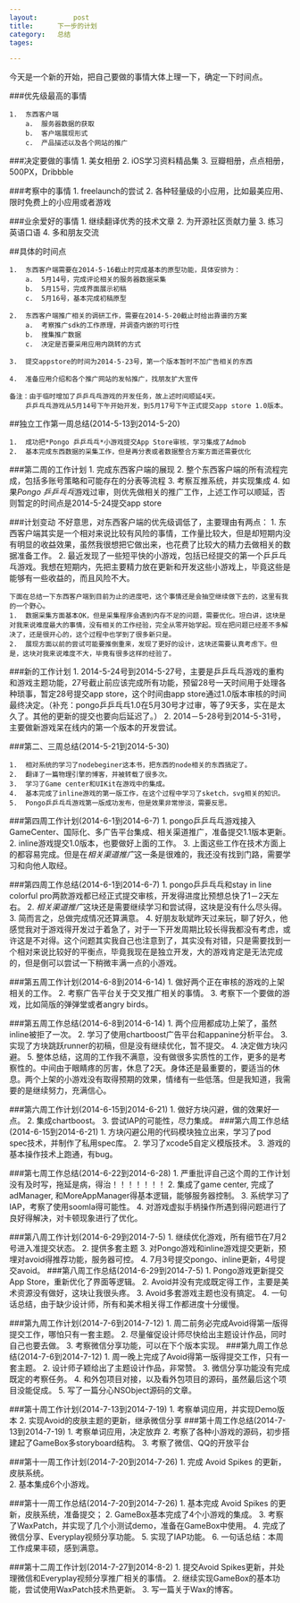 ```yaml
---
layout: 		post
title:		下一步的计划
category:	总结
tages:		

---
```


今天是一个新的开始，把自己要做的事情大体上理一下，确定一下时间点。

###优先级最高的事情

	1.	东西客户端
		a.	服务器数据的获取
		b.	客户端展现形式
		c.	产品描述以及各个网站的推广
	

###决定要做的事情
	1.	美女相册
	2.	iOS学习资料精品集
	3.	豆瓣相册，点点相册，500PX，Dribbble


###考察中的事情
	1.	freelaunch的尝试
	2.	各种轻量级的小应用，比如最美应用、限时免费上的小应用或者游戏


###业余爱好的事情
	1.	继续翻译优秀的技术文章
	2.	为开源社区贡献力量
	3.	练习英语口语
	4.	多和朋友交流


##具体的时间点

	1.	东西客户端需要在2014-5-16截止时完成基本的原型功能，具体安排为：
		a.	5月14号，完成评论相关的服务器数据采集
		b.	5月15号，完成界面展示初稿
		c.	5月16号，基本完成初稿原型
		
	2.	东西客户端推广相关的调研工作，需要在2014-5-20截止时给出靠谱的方案
		a.	考察推广sdk的工作原理，并调查内嵌的可行性
		b.	搜集推广数据
		c.	决定是否要采用应用内跳转的方式
	
	3.	提交appstore的时间为2014-5-23号，第一个版本暂时不加广告相关的东西
	
	4.	准备应用介绍和各个推广网站的发帖推广，找朋友扩大宣传
	
	备注：由于临时增加了乒乒乓乓游戏的开发任务，故上述时间顺延4天。
		乒乒乓乓游戏从5月14号下午开始开发，到5月17号下午正式提交app store 1.0版本。		

	
##独立工作第一周总结(2014-5-13到2014-5-20)
	
	1.	成功把*Pongo 乒乒乓乓*小游戏提交App Store审核，学习集成了Admob
	2.	基本完成东西数据的采集工作，但是再分表或者数据整合方案方面还需要优化

###第二周的工作计划
	1.	完成东西客户端的展现
	2.	整个东西客户端的所有流程完成，包括多账号策略和可能存在的分表等流程
	3.	考察互推系统，并实现集成
	4.	如果*Pongo 乒乒乓乓*游戏过审，则优先做相关的推广工作，上述工作可以顺延，否则暂定的时间点是2014-5-24提交app store


###计划变动
	不好意思，对东西客户端的优先级调低了，主要理由有两点：
	1.	东西客户端其实是一个相对来说比较有风险的事情，工作量比较大，但是却短期内没有明显的收益效果，虽然我很想把它做出来，也花费了比较大的精力去做相关的数据准备工作。
	2.	最近发现了一些短平快的小游戏，包括已经提交的第一个乒乒乓乓游戏。我想在短期内，先把主要精力放在更新和开发这些小游戏上，毕竟这些是能够有一些收益的，而且风险不大。
	
	下面在总结一下东西客户端到目前为止的进度吧，这个事情还是会抽空继续做下去的，这里有我的一个野心。
	1.	数据采集方面基本OK，但是采集程序会遇到内存不足的问题，需要优化。坦白讲，这块是对我来说难度最大的事情，没有相关的工作经验，完全从零开始学起。现在把问题已经差不多解决了，还是很开心的，这个过程中也学到了很多新只是。
	2.	展现方面以前的尝试可能要推倒重来，发现了更好的设计，这块还需要认真考虑下。但是，这块对我来说难度不大，毕竟有很多这样的经验了。

###新的工作计划
	1.	2014-5-24号到2014-5-27号，主要是乒乒乓乓游戏的重构和游戏主题功能，27号截止前应该完成所有功能，预留28号一天时间用于处理各种琐事，暂定28号提交app store，这个时间由app store通过1.0版本审核的时间最终决定。（补充：pongo乒乒乓乓1.0在5月30号才过审，等了9天多，实在是太久了。其他的更新的提交也要向后延迟了。）
	2.	2014－5-28号到2014-5-31号，主要做新游戏呆在线内的第一个版本的开发尝试。
	
###第二、三周总结(2014-5-21到2014-5-30)
	
	1.	相对系统的学习了nodebeginer这本书，把东西的node相关的东西搞定了。
	2.	翻译了一篇物理引擎的博客，并被转载了很多次。
	3.	学习了Game center和UIKit在游戏中的集成。
	4.	基本完成了inline游戏的第一版工作，在这个过程中学习了sketch，svg相关的知识。
	5.	Pongo乒乒乓乓游戏第一版成功发布，但是效果非常惨淡，需要反思。
	

###第四周工作计划(2014-6-1到2014-6-7)
	1.	pongo乒乒乓乓游戏接入GameCenter、国际化、多广告平台集成、相关渠道推广，准备提交1.1版本更新。
	2.	inline游戏提交1.0版本，也要做好上面的工作。	3.	上面这些工作在技术方面上的都容易完成。但是在*相关渠道推广*这一条是很难的，我还没有找到门路，需要学习和向他人取经。

###第四周工作总结(2014-6-1到2014-6-7)
	1.	pongo乒乒乓乓和stay in line colorful pro两款游戏都已经正式提交审核，开发得进度比预想总快了1－2天左右。
	2.	*相关渠道推广*这块还是需要继续学习和尝试得，这块是没有什么尽头得。	3.	简而言之，总做完成情况还算满意。
	4.	好朋友耿斌昨天过来玩，聊了好久，他感觉我对于游戏得开发过于着急了，对于一下开发周期比较长得我都没有考虑，或许这是不对得。这个问题其实我自己也注意到了，其实没有对错，只是需要找到一个相对来说比较好的平衡点，毕竟我现在是独立开发，大的游戏肯定是无法完成的，但是倒可以尝试一下稍微丰满一点的小游戏。


###第五周工作计划(2014-6-8到2014-6-14)
	1.	做好两个正在审核的游戏的上架相关的工作。
	2.	考察广告平台关于交叉推广相关的事情。
	3.	考察下一个要做的游戏，比如简版的弹弹堂或者angry birds。
	
###第五周工作总结(2014-6-8到2014-6-14)
	1.	两个应用都成功上架了，虽然inline被拒了一次。
	2.	学习了使用chartboost广告平台和appanine分析平台。
	3.	实现了方块跳跃runner的初稿，但是没有继续优化，暂不提交。
	4.	决定做方块闪避。
	5.	整体总结，这周的工作我不满意，没有做很多实质性的工作，更多的是考察性的。中间由于眼睛疼的厉害，休息了2天。身体还是最重要的，要适当的休息。两个上架的小游戏没有取得预期的效果，情绪有一些低落。但是我知道，我需要的是继续努力，充满信心。
	
###第六周工作计划(2014-6-15到2014-6-21)
	1.	做好方块闪避，做的效果好一点。
	2.	集成chartboost。
	3.	尝试IAP的可能性，尽力集成。
###第六周工作总结(2014-6-15到2014-6-21)
	1.	方块闪避公用的代码模块独立出来，学习了pod spec技术，并制作了私用spec库。
	2.	学习了xcode5自定义模版技术。
	3.	游戏的基本操作技术上跑通，有bug。
	
###第七周工作总结(2014-6-22到2014-6-28)
	1.	严重批评自己这个周的工作计划没有及时写，拖延是病，得治！！！！！！！
	2.	集成了game center, 完成了adManager, 和MoreAppManager得基本逻辑，能够服务器控制。
	3.	系统学习了IAP，考察了使用soomla得可能性。
	4.	对游戏虚拟手柄操作所遇到得问题进行了良好得解决，对卡顿现象进行了优化。
	
###第八周工作计划(2014-6-29到2014-7-5)
	1.	继续优化游戏，所有细节在7月2号进入准提交状态。
	2.	提供多套主题
	3.	对Pongo游戏和inline游戏提交更新，预埋对avoid得推荐功能，服务器可控。
	4.	7月3号提交pongo、inline更新，4号提交avoid。
###第八周工作总结(2014-6-29到2014-7-5)
	1.	Pongo游戏更新提交App Store，重新优化了界面等逻辑。
	2.	Avoid并没有完成既定得工作，主要是美术资源没有做好，这块让我很头疼。
	3.	Avoid多套游戏主题也没有搞定。
	4.	一句话总结，由于缺少设计师，所有和美术相关得工作都进度十分缓慢。
	
###第九周工作计划(2014-7-6到2014-7-12)
	1.	周二前务必完成Avoid得第一版得提交工作，哪怕只有一套主题。
	2.	尽量催促设计师尽快给出主题设计作品，同时自己也要去做。
	3.	考察微信分享功能，可以在下个版本实现。
###第九周工作总结(2014-7-6到2014-7-12)
	1.	周一晚上完成了Avoid得第一版得提交工作，只有一套主题。
	2.	设计师子颖给出了主题设计作品，非常赞。
	3.	微信分享功能没有完成既定的考察任务。
	4.	和外包项目对接，以及看外包项目的源码，虽然最后这个项目没能促成。
	5.	写了一篇分心NSObject源码的文章。
	
###第十周工作计划(2014-7-13到2014-7-19)
	1.	考察单词应用，并实现Demo版本
	2.	实现Avoid的皮肤主题的更新，继承微信分享
###第十周工作总结(2014-7-13到2014-7-19)
	1.	考察单词应用，决定放弃
	2.	考察了各种小游戏的源码，初步搭建起了GameBox多storyboard结构。
	3.	考察了微信、QQ的开放平台
	
###第十一周工作计划(2014-7-20到2014-7-26)
	1.	完成 Avoid Spikes 的更新，皮肤系统。	
	2.	基本集成6个小游戏。
	
###第十一周工作总结(2014-7-20到2014-7-26)
	1.	基本完成 Avoid Spikes 的更新，皮肤系统，准备提交；
	2.	GameBox基本完成了4个小游戏的集成。
	3.	考察了WaxPatch，并实现了几个小测试demo，准备在GameBox中使用。
	4.	完成了微信分享、Everyplay视频分享功能。
	5.	实现了IAP功能。
	6.	一句话总结：本周工作成果丰硕，感到满意。
	
###第十二周工作计划(2014-7-27到2014-8-2)
	1.	提交Avoid Spikes更新，并处理微信和Everyplay视频分享推广相关的事情。
	2.	继续实现GameBox的基本功能，尝试使用WaxPatch技术热更新。
	3.	写一篇关于Wax的博客。


